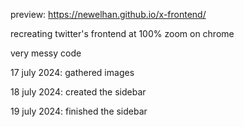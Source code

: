preview: https://newelhan.github.io/x-frontend/

recreating twitter's frontend at 100% zoom on chrome

very messy code

17 july 2024: gathered images

18 july 2024: created the sidebar

19 july 2024: finished the sidebar
